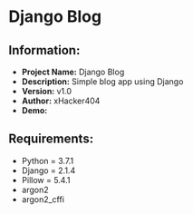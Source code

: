 # Django Blog

<h2>Information:</h2>

<ul>
 <li> <strong> Project Name:</strong> Django Blog </li>
 <li> <strong> Description:</strong> Simple blog app using Django</li>
 <li> <strong> Version:</strong> v1.0</li>
 <li> <strong> Author:</strong> xHacker404 </li>
 <li> <strong> Demo:</strong></li> 
</ul>



<h2>Requirements:</h2>

<ul>
<li> Python = 3.7.1 </li>
<li> Django = 2.1.4 </li>
<li> Pillow = 5.4.1 </li>
<li> argon2 </li>
<li> argon2_cffi </li> 
</ul> 


